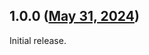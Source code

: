 ## 1.0.0 ([May 31, 2024](https://github.com/ramensoftware/windhawk-mods/blob/c7ed2c43828b70744ea0f1647c7d3b0088ce1f55/mods/regedit-disable-beep.wh.cpp))

Initial release.

